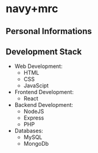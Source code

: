 # navy+mrc

## Personal Informations

## Development Stack

- Web Development: 
  - HTML
  - CSS
  - JavaScipt
- Frontend Development:
  - React
- Backend Development:
  - NodeJS
  - Express
  - PHP
- Databases:
  - MySQL
  - MongoDb
